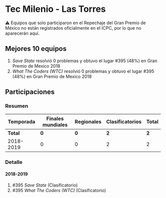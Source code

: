 # Tec Milenio - Las Torres

:warning: Equipos que solo participaron en el Repechaje del Gran Premio de México no están registrados oficialmente en el ICPC, por lo que no aparecerán aquí.

## Mejores 10 equipos

1. _Save State_ resolvió 0 problemas y obtuvo el lugar #395 (48%) en Gran Premio de Mexico 2018
1. _What The Coders (WTC)_ resolvió 0 problemas y obtuvo el lugar #395 (48%) en Gran Premio de Mexico 2018

## Participaciones

### Resumen

| Temporada | Finales mundiales | Regionales | Clasificatorios | Total |
| --- | --- | --- | --- | --- |
| **Total** | **0** | **0** | **2** | **2** |
| 2018-2019 | 0 | 0 | 2 | 2 |

### Detalle

#### 2018-2019

1. #395 _Save State_ (Clasificatorio)
1. #395 _What The Coders (WTC)_ (Clasificatorio)




